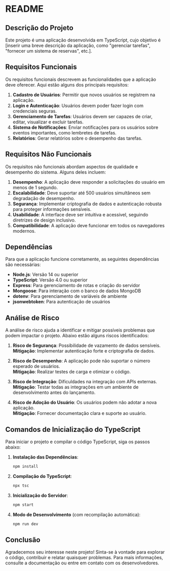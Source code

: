# README

## Descrição do Projeto
Este projeto é uma aplicação desenvolvida em TypeScript, cujo objetivo é [inserir uma breve descrição da aplicação, como "gerenciar tarefas", "fornecer um sistema de reservas", etc.].

## Requisitos Funcionais
Os requisitos funcionais descrevem as funcionalidades que a aplicação deve oferecer. Aqui estão alguns dos principais requisitos:

1. **Cadastro de Usuários**: Permitir que novos usuários se registrem na aplicação.
2. **Login e Autenticação**: Usuários devem poder fazer login com credenciais seguras.
3. **Gerenciamento de Tarefas**: Usuários devem ser capazes de criar, editar, visualizar e excluir tarefas.
4. **Sistema de Notificações**: Enviar notificações para os usuários sobre eventos importantes, como lembretes de tarefas.
5. **Relatórios**: Gerar relatórios sobre o desempenho das tarefas.

## Requisitos Não Funcionais
Os requisitos não funcionais abordam aspectos de qualidade e desempenho do sistema. Alguns deles incluem:

1. **Desempenho**: A aplicação deve responder a solicitações do usuário em menos de 1 segundo.
2. **Escalabilidade**: Deve suportar até 500 usuários simultâneos sem degradação de desempenho.
3. **Segurança**: Implementar criptografia de dados e autenticação robusta para proteger informações sensíveis.
4. **Usabilidade**: A interface deve ser intuitiva e acessível, seguindo diretrizes de design inclusivo.
5. **Compatibilidade**: A aplicação deve funcionar em todos os navegadores modernos.

## Dependências
Para que a aplicação funcione corretamente, as seguintes dependências são necessárias:

- **Node.js**: Versão 14 ou superior
- **TypeScript**: Versão 4.0 ou superior
- **Express**: Para gerenciamento de rotas e criação do servidor
- **Mongoose**: Para interação com o banco de dados MongoDB
- **dotenv**: Para gerenciamento de variáveis de ambiente
- **jsonwebtoken**: Para autenticação de usuários

## Análise de Risco
A análise de risco ajuda a identificar e mitigar possíveis problemas que podem impactar o projeto. Abaixo estão alguns riscos identificados:

1. **Risco de Segurança**: Possibilidade de vazamento de dados sensíveis.  
   **Mitigação**: Implementar autenticação forte e criptografia de dados.

2. **Risco de Desempenho**: A aplicação pode não suportar o número esperado de usuários.  
   **Mitigação**: Realizar testes de carga e otimizar o código.

3. **Risco de Integração**: Dificuldades na integração com APIs externas.  
   **Mitigação**: Testar todas as integrações em um ambiente de desenvolvimento antes do lançamento.

4. **Risco de Adoção do Usuário**: Os usuários podem não adotar a nova aplicação.  
   **Mitigação**: Fornecer documentação clara e suporte ao usuário.

## Comandos de Inicialização do TypeScript
Para iniciar o projeto e compilar o código TypeScript, siga os passos abaixo:

1. **Instalação das Dependências**:
   ```bash
   npm install
   ```

2. **Compilação do TypeScript**:
   ```bash
   npx tsc
   ```

3. **Inicialização do Servidor**:
   ```bash
   npm start
   ```

4. **Modo de Desenvolvimento** (com recompilação automática):
   ```bash
   npm run dev
   ```

## Conclusão
Agradecemos seu interesse neste projeto! Sinta-se à vontade para explorar o código, contribuir e relatar quaisquer problemas. Para mais informações, consulte a documentação ou entre em contato com os desenvolvedores.